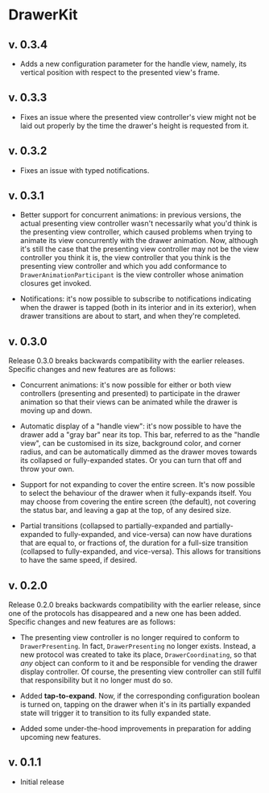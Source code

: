 # DrawerKit

## v. 0.3.4

- Adds a new configuration parameter for the handle view, namely, its vertical position with respect to the presented view's frame.

## v. 0.3.3

- Fixes an issue where the presented view controller's view might not be laid out properly by the time the drawer's height is requested from it.

## v. 0.3.2

- Fixes an issue with typed notifications.

## v. 0.3.1

- Better support for concurrent animations: in previous versions, the actual presenting view controller wasn't necessarily what you'd think is the presenting view controller, which caused problems when trying to animate its view concurrently with the drawer animation. Now, although it's still the case that the presenting view controller may not be the view controller you think it is, the view controller that you think is the presenting view controller and which you add conformance to `DrawerAnimationParticipant` is the view controller whose animation closures get invoked.

- Notifications: it's now possible to subscribe to notifications indicating when the drawer is tapped (both in its interior and in its exterior), when drawer transitions are about to start, and when they're completed.

## v. 0.3.0

Release 0.3.0 breaks backwards compatibility with the earlier releases. Specific changes and new features are as follows:

- Concurrent animations: it's now possible for either or both view controllers (presenting and presented) to participate in the drawer animation so that their views can be animated while the drawer is moving up and down.

- Automatic display of a "handle view": it's now possible to have the drawer add a "gray bar" near its top. This bar, referred to as the "handle view", can be customised in its size, background color, and corner radius, and can be automatically dimmed as the drawer moves towards its collapsed or fully-expanded states. Or you can turn that off and throw your own.

- Support for not expanding to cover the entire screen. It's now possible to select the behaviour of the drawer when it fully-expands itself. You may choose from covering the entire screen (the default), not covering the status bar, and leaving a gap at the top, of any desired size.

- Partial transitions (collapsed to partially-expanded and partially-expanded to fully-expanded, and vice-versa) can now have durations that are equal to, or fractions of, the duration for a full-size transition (collapsed to fully-expanded, and vice-versa). This allows for transitions to have the same speed, if desired.

## v. 0.2.0

Release 0.2.0 breaks backwards compatibility with the earlier release, since one of the protocols has disappeared and a new one has been added. Specific changes and new features are as follows:

- The presenting view controller is no longer required to conform to `DrawerPresenting`. In fact, `DrawerPresenting` no longer exists. Instead, a new protocol was created to take its place, `DrawerCoordinating`, so that *any* object can conform to it and be responsible for vending the drawer display controller. Of course, the presenting view controller can still fulfil that responsibility but it no longer must do so.

- Added **tap-to-expand**. Now, if the corresponding configuration boolean is turned on, tapping on the drawer when it's in its partially expanded state will trigger it to transition to its fully expanded state.

- Added some under-the-hood improvements in preparation for adding upcoming new features.

## v. 0.1.1

- Initial release
